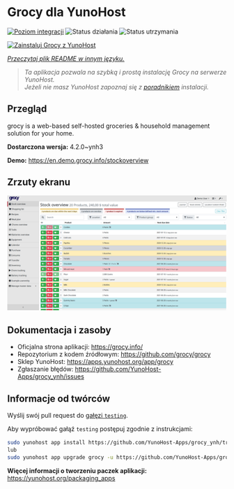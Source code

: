 <!--
To README zostało automatycznie wygenerowane przez <https://github.com/YunoHost/apps/tree/master/tools/readme_generator>
Nie powinno być ono edytowane ręcznie.
-->

# Grocy dla YunoHost

[![Poziom integracji](https://apps.yunohost.org/badge/integration/grocy)](https://ci-apps.yunohost.org/ci/apps/grocy/)
![Status działania](https://apps.yunohost.org/badge/state/grocy)
![Status utrzymania](https://apps.yunohost.org/badge/maintained/grocy)

[![Zainstaluj Grocy z YunoHost](https://install-app.yunohost.org/install-with-yunohost.svg)](https://install-app.yunohost.org/?app=grocy)

*[Przeczytaj plik README w innym języku.](./ALL_README.md)*

> *Ta aplikacja pozwala na szybką i prostą instalację Grocy na serwerze YunoHost.*  
> *Jeżeli nie masz YunoHost zapoznaj się z [poradnikiem](https://yunohost.org/install) instalacji.*

## Przegląd

grocy is a web-based self-hosted groceries & household management solution for your home.

**Dostarczona wersja:** 4.2.0~ynh3

**Demo:** <https://en.demo.grocy.info/stockoverview>

## Zrzuty ekranu

![Zrzut ekranu z Grocy](./doc/screenshots/stock-en.png)

## Dokumentacja i zasoby

- Oficjalna strona aplikacji: <https://grocy.info/>
- Repozytorium z kodem źródłowym: <https://github.com/grocy/grocy>
- Sklep YunoHost: <https://apps.yunohost.org/app/grocy>
- Zgłaszanie błędów: <https://github.com/YunoHost-Apps/grocy_ynh/issues>

## Informacje od twórców

Wyślij swój pull request do [gałęzi `testing`](https://github.com/YunoHost-Apps/grocy_ynh/tree/testing).

Aby wypróbować gałąź `testing` postępuj zgodnie z instrukcjami:

```bash
sudo yunohost app install https://github.com/YunoHost-Apps/grocy_ynh/tree/testing --debug
lub
sudo yunohost app upgrade grocy -u https://github.com/YunoHost-Apps/grocy_ynh/tree/testing --debug
```

**Więcej informacji o tworzeniu paczek aplikacji:** <https://yunohost.org/packaging_apps>
